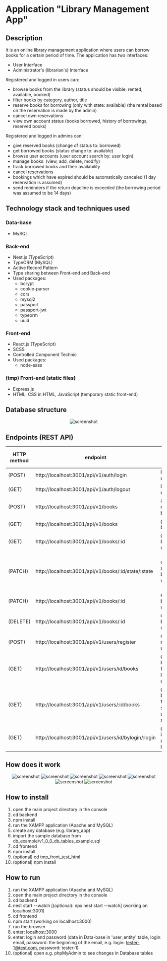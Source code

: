# Application "Library Management App"

## Description
It is an online library management application where users can borrow books for a certain period of time. The
application has two interfaces:

- User Interface
- Administrator's (librarian's) Interface

Registered and logged in users can:

- browse books from the library
  (status should be visible: rented, available, booked)
- filter books by category, author, title
- reserve books for borrowing (only with state: available)
  (the rental based on the reservation is made by the admin)
- cancel own reservations
- view own account status
  (books borrowed, history of borrowings, reserved books)

Registered and logged in admins can:

- give reserved books (change of status to: borrowed)
- get borrowed books (status change to: available)
- browse user accounts (user account search by: user login)
- manage books: (view, add, delete, modify)
- track borrowed books and their availability
- cancel reservations
- bookings which have expired should be automatically canceled
  (1 day reservation is assumed)
- send reminders if the return deadline is exceeded
  (the borrowing period was assumed to be 14 days)

## Technology stack and techniques used

### Data-base
- MySQL

### Back-end
- Nest.js (TypeScript)
- TypeORM (MySQL)
- Active Record Pattern
- Type sharing between Front-end and Back-end
- Used packages:
  - bcrypt
  - cookie-parser
  - cors
  - mysql2
  - passport
  - passport-jwt
  - typeorm
  - uuid

### Front-end
- React.js (TypeScript)
- SCSS
- Controlled Component Technic
- Used packages:
  - node-sass

### (tmp) Front-end (static files)
- Express.js
- HTML, CSS in HTML, JavaScript (temporary static front-end)

## Database structure
<div align="center"> 
  <img src="https://user-images.githubusercontent.com/76522657/191216365-ca0c1e52-7c27-47da-b568-eb04fc7908ef.png" alt="screenshot" />
</div>

## Endpoints (REST API)
| HTTP method | endpoint | what does it do | access |
|-------------|----------|-----------------|--------|
| (POST) | http://localhost:3001/api/v1/auth/login | login user | user, admin |
| (GET) | http://localhost:3001/api/v1/auth/logout | logout user | user, admin |
| (POST) | http://localhost:3001/api/v1/books | add new book | admin |
| (GET) | http://localhost:3001/api/v1/books | get all books | user, admin |
| (GET) | http://localhost:3001/api/v1/books/:id | get a book with id | admin |
| (PATCH) | http://localhost:3001/api/v1/books/:id/state/:state | change state of book with id | user (available, reserved), admin (available, rented) |
| (PATCH) | http://localhost:3001/api/v1/books/:id | edit a book with id | admin |
| (DELETE) | http://localhost:3001/api/v1/books/:id | delete a book with id | admin |
| (POST) | http://localhost:3001/api/v1/users/register | register new user | --- |
| (GET) | http://localhost:3001/api/v1/users/id/books | get books for logged user | user |
| (GET) | http://localhost:3001/api/v1/users/:id/books | get books for selected user by admin | admin |
| (GET) | http://localhost:3001/api/v1/users/id/bylogin/:login | get user id by user login | admin |

## How does it work
<div align="center"> 
  <img src="https://user-images.githubusercontent.com/76522657/191238451-7d42646c-d7b8-44fd-8666-b05ad1cf3c0d.png" alt="screenshot" />
<img src="https://user-images.githubusercontent.com/76522657/191238619-17e98391-a87e-44a8-8a5e-21b1d0171fb7.png" alt="screenshot" />
<img src="https://user-images.githubusercontent.com/76522657/191238811-833fe149-95d4-4637-b1fd-ab7245653b1c.png" alt="screenshot" />
<img src="https://user-images.githubusercontent.com/76522657/191238993-1be27c92-bea4-48e8-b912-19498af27a59.png" alt="screenshot" />
<img src="https://user-images.githubusercontent.com/76522657/191239166-f1f9ce6e-775a-4fe3-b78d-1810a21f6bb8.png" alt="screenshot" />
<img src="https://user-images.githubusercontent.com/76522657/191239333-7beacbbe-b5b3-45cb-91a1-c9b5070e09f2.png" alt="screenshot" />
<img src="https://user-images.githubusercontent.com/76522657/191239505-2352a23c-be71-419d-81a2-595bd7847b41.png" alt="screenshot" />
</div>

## How to install
1. open the main project directory in the console
2. cd backend
3. npm install
4. run the XAMPP application (Apache and MySQL)
5. create any database (e.g. library_app)
6. import the sample database from db_example/v1_0_0_db_tables_example.sql
7. cd frontend
8. npm install
9. (optional) cd tmp_front_test_html
10. (optional) npm install

## How to run
1. run the XAMPP application (Apache and MySQL)
2. open the main project directory in the console
3. cd backend
4. nest start --watch [(optional): npx nest start --watch] (working on localhost:3001)
5. cd frontend
6. npm start (working on localhost:3000)
7. run the browser
8. enter: localhost:3000
9. enter: login and password (data in Data-base in 'user_entity' table, login: email, password: the beginning of the
   email, e.g. login: tester-1@test.com, password: tester-1)
10. (optional) open e.g. phpMyAdmin to see changes in Database tables
